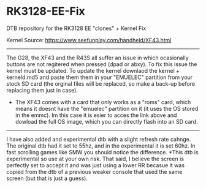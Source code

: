 # RK3128-EE-Fix
DTB repository for the RK3128 EE "clones" + Kernel Fix

Kernel Source:
https://www.seefunplay.com/handheld/XF43.html

----------------------------------------------------

The G28, the XF43 and the R43S all suffer an issue in which ocasionally buttons are not regitered when pressed (dpad or abxy). To fix this issue the kernel must be updated. To update the kernel downlaod the kernel + kerneld.md5 and paste them them in your "EMUELEC" partition from your stock SD card (the orginal files will be replaced, so make a back-up before replacing them just in case). 

* The XF43 comes with a card that only works as a "roms" card, which means it doesnt have the "emuelec" partition on it (it uses the OS stored in the emmc). Im this case it is esier to acces the link above and dowload the full OS image, which you can directly flash into an SD card.

----------------------------------------------------

I have also added and experimental dtb with a slight refresh rate cahnge. The original dtb had it set to 55hz, and in the experimental it is set 60hz. In fast scrolling games like SMW you should notice the difference. *This dtb is experimental so use at your own risk. That said, I believe the screen is perfectly set to accept it and was just using a lower RR becasue it was copied from the dtb of a previous weaker console that used the same screen (but that is just a guess).
